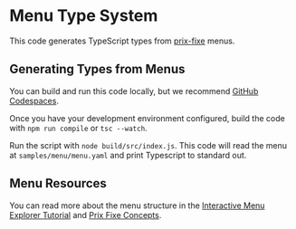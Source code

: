 # Menu Type System

This code generates TypeScript types from [prix-fixe](https://www.npmjs.com/package/prix-fixe) menus.

## Generating Types from Menus

You can build and run this code locally, but we recommend [GitHub Codespaces](https://docs.github.com/en/codespaces/overview).

Once you have your development environment configured, build the code with `npm run compile` or `tsc --watch`.

Run the script with `node build/src/index.js`. This code will read the menu at `samples/menu/menu.yaml` and print Typescript to standard out.

## Menu Resources

You can read more about the menu structure in the [Interactive Menu Explorer Tutorial](https://github.com/MikeHopcroft/PrixFixe/blob/HEAD/documentation/repl.md) and [Prix Fixe Concepts](https://github.com/MikeHopcroft/PrixFixe/blob/HEAD/documentation/menu_concepts.md).